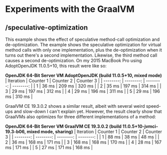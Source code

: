# Experiments with the GraalVM

## /speculative-optimization
This example shows the effect of speculative method-call optimization and de-optimization. The example shows the speculative optimization for virtual method calls with only one implementation, plus the de-optimization when it turns out there's a second implementation. Likewise, the third method call causes a second de-optimization. On my 2015 MacBook Pro using AdoptOpenJDK 11.0.5+10, this result were like so:

**OpenJDK 64-Bit Server VM AdoptOpenJDK (build 11.0.5+10, mixed mode)**
| Iteration | Counter 1 | Counter 2 | Counter 3 |
| --------: | --------: | --------: | --------: |
|         1 |     36 ms |    209 ms |    320 ms |
|         2 |     35 ms |    197 ms |    314 ms |
|         3 |     29 ms |    197 ms |    312 ms |
|         4 |     29 ms |    196 ms |    311 ms |
|         5 |     29 ms |    196 ms |    310 ms |

GraalVM CE 19.3.0.2 shows a similar result, albeit with several weird speed-ups and slow-down I can't explain yet. However, the result clearly show that GraalVMs also optimizes for three different implementations of a method:

**OpenJDK 64-Bit Server VM GraalVM CE 19.3.0.2 (build 11.0.5+10-jvmci-19.3-b06, mixed mode, sharing)**
| Iteration | Counter 1 | Counter 2 | Counter 3 |
| --------: | --------: | --------: | --------: |
|         1 |     88 ms |     38 ms |     48 ms |
|         2 |     36 ms |    168 ms |    171 ms |
|         3 |    168 ms |    168 ms |    170 ms |
|         4 |     28 ms |    167 ms |    171 ms |
|         5 |     27 ms |    171 ms |    168 ms |
